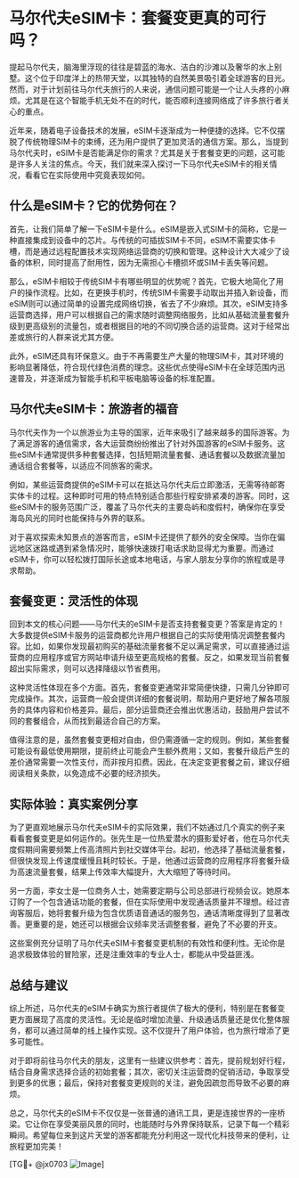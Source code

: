 # 马尔代夫eSIM卡：套餐变更真的可行吗？

提起马尔代夫，脑海里浮现的往往是碧蓝的海水、洁白的沙滩以及奢华的水上别墅。这个位于印度洋上的热带天堂，以其独特的自然美景吸引着全球游客的目光。然而，对于计划前往马尔代夫旅行的人来说，通信问题可能是一个让人头疼的小麻烦。尤其是在这个智能手机无处不在的时代，能否顺利连接网络成了许多旅行者关心的重点。

近年来，随着电子设备技术的发展，eSIM卡逐渐成为一种便捷的选择。它不仅摆脱了传统物理SIM卡的束缚，还为用户提供了更加灵活的通信方案。那么，当提到马尔代夫时，eSIM卡是否能满足你的需求？尤其是关于套餐变更的问题，这可能是许多人关注的焦点。今天，我们就来深入探讨一下马尔代夫eSIM卡的相关情况，看看它在实际使用中究竟表现如何。

## 什么是eSIM卡？它的优势何在？

首先，让我们简单了解一下eSIM卡是什么。eSIM是嵌入式SIM卡的简称，它是一种直接集成到设备中的芯片。与传统的可插拔SIM卡不同，eSIM不需要实体卡槽，而是通过远程配置技术实现网络运营商的切换和管理。这种设计大大减少了设备的体积，同时提高了耐用性，因为无需担心卡槽损坏或SIM卡丢失等问题。

那么，eSIM卡相较于传统SIM卡有哪些明显的优势呢？首先，它极大地简化了用户的操作流程。比如，在更换手机时，传统SIM卡需要手动取出并插入新设备，而eSIM则可以通过简单的设置完成网络切换，省去了不少麻烦。其次，eSIM支持多运营商选择，用户可以根据自己的需求随时调整网络服务，比如从基础流量套餐升级到更高级别的流量包，或者根据目的地的不同切换合适的运营商。这对于经常出差或旅行的人群来说尤其方便。

此外，eSIM还具有环保意义。由于不再需要生产大量的物理SIM卡，其对环境的影响显著降低，符合现代绿色消费的理念。这些优点使得eSIM卡在全球范围内迅速普及，并逐渐成为智能手机和平板电脑等设备的标准配置。

## 马尔代夫eSIM卡：旅游者的福音

马尔代夫作为一个以旅游业为主导的国家，近年来吸引了越来越多的国际游客。为了满足游客的通信需求，各大运营商纷纷推出了针对外国游客的eSIM卡服务。这些eSIM卡通常提供多种套餐选择，包括短期流量套餐、通话套餐以及数据流量加通话组合套餐等，以适应不同旅客的需求。

例如，某些运营商提供的eSIM卡可以在抵达马尔代夫后立即激活，无需等待邮寄实体卡的过程。这种即时可用的特点特别适合那些行程安排紧凑的游客。同时，这些eSIM卡的服务范围广泛，覆盖了马尔代夫的主要岛屿和度假村，确保你在享受海岛风光的同时也能保持与外界的联系。

对于喜欢探索未知景点的游客而言，eSIM卡还提供了额外的安全保障。当你在偏远地区迷路或遇到紧急情况时，能够快速拨打电话求助显得尤为重要。而通过eSIM卡，你可以轻松拨打国际长途或本地电话，与家人朋友分享你的旅程或是寻求帮助。

## 套餐变更：灵活性的体现

回到本文的核心问题——马尔代夫的eSIM卡是否支持套餐变更？答案是肯定的！大多数提供eSIM卡服务的运营商都允许用户根据自己的实际使用情况调整套餐内容。比如，如果你发现最初购买的基础流量套餐不足以满足需求，可以直接通过运营商的应用程序或官方网站申请升级至更高规格的套餐。反之，如果发现当前套餐超出实际需求，则可以选择降级以节省费用。

这种灵活性体现在多个方面。首先，套餐变更通常非常简便快捷，只需几分钟即可完成操作。其次，运营商一般会提供详细的套餐说明，帮助用户更好地了解各项服务的具体内容和价格差异。最后，部分运营商还会推出优惠活动，鼓励用户尝试不同的套餐组合，从而找到最适合自己的方案。

值得注意的是，虽然套餐变更相对自由，但仍需遵循一定的规则。例如，某些套餐可能设有最低使用期限，提前终止可能会产生额外费用；又如，套餐升级后产生的差价通常需要一次性支付，而非按月扣费。因此，在决定变更套餐之前，建议仔细阅读相关条款，以免造成不必要的经济损失。

## 实际体验：真实案例分享

为了更直观地展示马尔代夫eSIM卡的实际效果，我们不妨通过几个真实的例子来看看套餐变更是如何运作的。张先生是一位热爱潜水的摄影爱好者，他在马尔代夫度假期间需要频繁上传高清照片到社交媒体平台。起初，他选择了基础流量套餐，但很快发现上传速度缓慢且耗时较长。于是，他通过运营商的应用程序将套餐升级为高速流量套餐，结果上传效率大幅提升，大大缩短了等待时间。

另一方面，李女士是一位商务人士，她需要定期与公司总部进行视频会议。她原本订购了一个包含通话功能的套餐，但在实际使用中发现通话质量并不理想。经过咨询客服后，她将套餐升级为包含优质语音通话的服务包，通话清晰度得到了显著改善。更重要的是，她还可以根据会议频率灵活调整套餐，避免了不必要的开支。

这些案例充分证明了马尔代夫eSIM卡套餐变更机制的有效性和便利性。无论你是追求极致体验的冒险家，还是注重效率的专业人士，都能从中受益匪浅。

## 总结与建议

综上所述，马尔代夫的eSIM卡确实为旅行者提供了极大的便利，特别是在套餐变更方面展现了高度的灵活性。无论是临时增加流量、升级通话质量还是优化整体服务，都可以通过简单的线上操作实现。这不仅提升了用户体验，也为旅行增添了更多可能性。

对于即将前往马尔代夫的朋友，这里有一些建议供参考：首先，提前规划好行程，结合自身需求选择合适的初始套餐；其次，密切关注运营商的促销活动，争取享受到更多的优惠；最后，保持对套餐变更规则的关注，避免因疏忽而导致不必要的麻烦。

总之，马尔代夫的eSIM卡不仅仅是一张普通的通讯工具，更是连接世界的一座桥梁。它让你在享受美丽风景的同时，也能随时与外界保持联系，记录下每一个精彩瞬间。希望每位来到这片天堂的游客都能充分利用这一现代化科技带来的便利，让旅程更加完美！

[TG💪+ @jx0703 ![Image](https://github.com/user-attachments/assets/dbca1d08-cadb-493c-b0ec-ad6f7a83f270)]